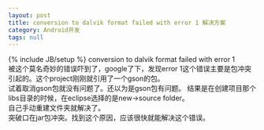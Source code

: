 ```yaml
---
layout: post
title: conversion to dalvik format failed with error 1 解决方案
category: Android开发
tags: null
---
```

{% include JB/setup %}
     conversion to dalvik format failed with error 1        
被这个莫名奇妙的错误吓到了，google了下，发现error 1这个错误主要是包冲突引起的。这个project刚刚就引用了一个gson的包。  
试着取消gson包就没有问题了。还以为是gson包有问题。  结果是在创建项目那个libs目录的时候，在eclipse选择的是new->source folder。  
自己手动重建文件夹就解决了。  
   突破口在jar包冲突。找到这个原因，应该很快就能解决这个错误。 